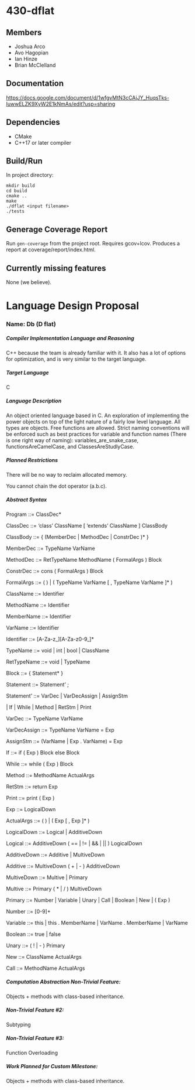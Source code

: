 # 430-dflat

## Members
- Joshua Arco
- Avo Hagopian
- Ian Hinze
- Brian McClelland

## Documentation
https://docs.google.com/document/d/1wfgvMtN3cCAjJY_HuqsTks-IuwwELZK9XyW2E1kNmAs/edit?usp=sharing

## Dependencies
- CMake
- C++17 or later compiler

## Build/Run
In project directory:
```
mkdir build
cd build
cmake ..
make
./dflat <input filename>
./tests
```

## Generage Coverage Report
Run ```gen-coverage``` from the project root. Requires gcov+lcov. Produces a report at coverage/report/index.html.

## Currently missing features
None (we believe).


<h1>Language Design Proposal</h1>
<h3>Name: Db (D flat)</h3>
 
<h5>Compiler Implementation Language and Reasoning</h5>
C++ because the team is already familiar with it. It also has a lot of options for optimization, and is very similar to the target language. 
 
<h5>Target Language</h5>
C
 
<h5>Language Description</h5>
An object oriented language based in C. An exploration of implementing the power objects on top of the light nature of a fairly low level language. All types are objects. Free functions are allowed. Strict naming conventions will be enforced such as best practices for variable and function names (There is one right way of naming): variables_are_snake_case, functionsAreCamelCase, and ClassesAreStudlyCase.
 
<h5>Planned Restrictions</h5>
There will be no way to reclaim allocated memory.

You cannot chain the dot operator (a.b.c). 
 
<h5>Abstract Syntax</h5>

Program 	::= ClassDec*

ClassDec 	::= ‘class’ ClassName [ ‘extends’ ClassName ] ClassBody

ClassBody 	::= { (MemberDec | MethodDec | ConstrDec )* }

MemberDec 	::= TypeName VarName

MethodDec 	::= RetTypeName MethodName ( FormalArgs ) Block

ConstrDec	::= cons ( FormalArgs ) Block

FormalArgs 	::= ( ) | ( TypeName VarName [ , TypeName VarName ]* )

ClassName 	::= Identifier

MethodName	::= Identifier

MemberName ::= Identifier

VarName 	::= Identifier

Identifier 	::= [A-Za-z_][A-Za-z0-9_]*	

TypeName	::= void | int | bool | ClassName

RetTypeName	::= void | TypeName

Block 		::= { Statement* }

Statement 	::= Statement’ ;

Statement’	::= VarDec | VarDecAssign | AssignStm 

| If | While | Method | RetStm | Print

VarDec 	::= TypeName VarName

VarDecAssign	::= TypeName VarName = Exp

AssignStm 	::= (VarName | Exp . VarName) = Exp

If 		::= if ( Exp ) Block else Block

While 		::= while ( Exp ) Block

Method 	::= MethodName ActualArgs

RetStm 	::= return Exp

Print		::= print ( Exp )


Exp 		::= LogicalDown

ActualArgs	::= ( ) | ( Exp [ , Exp ]* )

LogicalDown	::= Logical | AdditiveDown

Logical		::= AdditiveDown ( == | != | && | || ) LogicalDown

AdditiveDown	::= Additive | MultiveDown

Additive	::= MultiveDown ( + | - ) AdditiveDown

MultiveDown	::= Multive | Primary

Multive		::= Primary ( * | / ) MultiveDown

Primary	::= Number | Variable | Unary | Call | Boolean | New | ( Exp )

Number	::= [0-9]+

Variable	::= this | this . MemberName | VarName . MemberName | VarName

Boolean	::= true | false

Unary		::= ( ! | - ) Primary

New		::= ClassName ActualArgs

Call		::= MethodName ActualArgs




<h5>Computation Abstraction Non-Trivial Feature:</h5>
Objects + methods with class-based inheritance.

<h5>Non-Trivial Feature #2:</h5>
Subtyping

<h5>Non-Trivial Feature #3:</h5>
Function Overloading

<h5>Work Planned for Custom Milestone:</h5>
Objects + methods with class-based inheritance.
